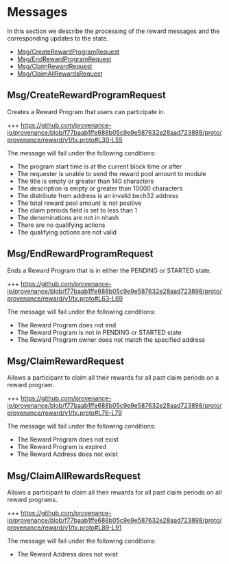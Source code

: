<!--
order: 4
-->

# Messages

In this section we describe the processing of the reward messages and the corresponding updates to the state.

<!-- TOC 2 -->
  - [Msg/CreateRewardProgramRequest](#msg-createrewardprogramrequest)
  - [Msg/EndRewardProgramRequest](#msg-endrewardprogramrequest)
  - [Msg/ClaimRewardRequest](#msg-claimrewardrequest)
  - [Msg/ClaimAllRewardsRequest](#msg-claimallrewardsrequest)


## Msg/CreateRewardProgramRequest

Creates a Reward Program that users can participate in.

+++ https://github.com/provenance-io/provenance/blob/f77baab1ffe688b05c9e9e587632e28aad723898/proto/provenance/reward/v1/tx.proto#L30-L55

The message will fail under the following conditions:
* The program start time is at the current block time or after
* The requester is unable to send the reward pool amount to module
* The title is empty or greater than 140 characters
* The description is empty or greater than 10000 characters
* The distribute from address is an invalid bech32 address
* The total reward pool amount is not positive
* The claim periods field is set to less than 1
* The denominations are not in nhash
* There are no qualifying actions
* The qualifying actions are not valid

## Msg/EndRewardProgramRequest

Ends a Reward Program that is in either the PENDING or STARTED state.

+++ https://github.com/provenance-io/provenance/blob/f77baab1ffe688b05c9e9e587632e28aad723898/proto/provenance/reward/v1/tx.proto#L63-L69

The message will fail under the following conditions:
* The Reward Program does not end
* The Reward Program is not in PENDING or STARTED state
* The Reward Program owner does not match the specified address

## Msg/ClaimRewardRequest

Allows a participant to claim all their rewards for all past claim periods on a reward program.

+++ https://github.com/provenance-io/provenance/blob/f77baab1ffe688b05c9e9e587632e28aad723898/proto/provenance/reward/v1/tx.proto#L76-L79

The message will fail under the following conditions:
* The Reward Program does not exist
* The Reward Program is expired
* The Reward Address does not exist

## Msg/ClaimAllRewardsRequest

Allows a participant to claim all their rewards for all past claim periods on all reward programs.

+++ https://github.com/provenance-io/provenance/blob/f77baab1ffe688b05c9e9e587632e28aad723898/proto/provenance/reward/v1/tx.proto#L89-L91

The message will fail under the following conditions:
* The Reward Address does not exist